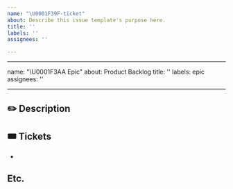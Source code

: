 ```yaml
---
name: "\U0001F39F️-ticket"
about: Describe this issue template's purpose here.
title: ''
labels: ''
assignees: ''

---
```


---
name: "\U0001F3AA Epic"
about: Product Backlog
title: ''
labels: epic
assignees: ''

---

## ✏️ Description
<!--설명을 작성하세요.-->

## 🎟️ Tickets
<!--기능을 작성하세요.-->
- 

## Etc.
<!--기타-->
